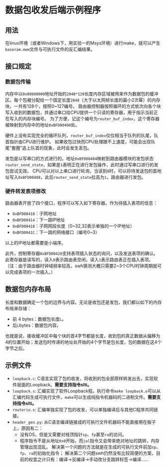 # 数据包收发后端示例程序

## 用法

在linux环境（或者Windows下，用实验一的Msys环境）进行make，就可以产生`baseram.mem`文件与可执行文件的反汇编结果。

## 接口规定

### 数据包传输

内存中以`0x80600000`地址开始的`2048*128`长度内存区域被用来作为数据包的缓冲区。每个包被分配给一个固定长度`2048`（大于以太网帧长度的最小2次幂）的内存块，一共有128个，按照0~127编号。
路由器控制器按照循环的方式依次向各个块写入收到的数据包，并通过串口给CPU提供一个只读的寄存器，用于指示当前正在写入的内存块编号。
为了方便，记这个编号为`router_buf_index`，这个寄存器被映射到内存中的地址`0xBFD00400`处。

硬件上没有实现完全的循环队列，`router_buf_index`仅仅相当于队列的队尾，队首指针由CPU进行维护。
如果收包过快而CPU处理跟不上速度，可能会出现队尾“套圈”追上队首的现象，此时会发生丢包。

发包是以写串口的方式进行的。地址`0xBFD00404`映射到路由器模块的发包状态`router_send_state`，如果是`1`表明正在进行发包操作，此时通过写串口进行的发包尝试无效。
CPU可以对以上串口进行轮询，当读到`0`时，可以将待发送包的首地址写入`0xBFD00408`，此后`router_send_state`拉高为`1`，路由器进行发包。

### 硬件转发表项修改

路由器表开放了四个接口，程序可以写入如下寄存器，作为待插入表项的信息：

- `0xBFD00410`：子网地址
- `0xBFD00414`：下一跳IP地址
- `0xBFD00418`：子网网段长度（0~32,32表示单独的一个IP地址）
- `0xBFD0041C`：下一跳的网络接口（编号0~3）

以上的IP地址都需要是小端序。

此外，控制寄存器`0xBFD00420`支持表项插入状态的询问，以及发送表项的确认。此寄存器是读写的，读入`0`表示路由表空闲，读入`1`表示路由表正在插入表项。
（注：由于路由器时钟域频率较高，swh猜测大概只需要2~3个CPU时钟周期就可以完成表项的一次插入。）

## 数据包内存布局

长度和数据确定一个包的边界与内容。无论是收包还是发包，我们都以如下的内存布局来存储：

- 前 4 bytes：数据包长度`L`。
- 后`L`bytes：数据包内容。

也就是说，接收缓冲区中每个块的首4字节都是长度，收到包的真正数据从偏移为4的位置开始；发送包时传递的地址处开始的4个字节是包长度，包的数据在这4个字节之后。

## 示例文件

- `loopback.c`: C语言实现了包的收发，将收到的包全部原样转发出去，实现软件层面的Loopback。**需要支持指令slti。**
- `loopback.s`: 汇编实现了软件Loopback程。执行命令`make loopback.o`可以从汇编代码生成可执行文件，`make`可以生成纯指令机器码的二进制文件。**需要支持指令slti。**
- `routerio.s`: 汇编单独实现了包的收发，可以单独编译后与其他C程序共同链接。
- `header_gen.py`: 从C语言编译链接成的可执行文件机器码不能直接用在板子上，原因有二：
  - 没有OS，但是又需要对栈顶指针`sp`、`fp`甚至`ra`的访问。
  - 程序指令不是从地址`0x0`开始，而`jal`指令又会带来绝对地址的跳转，内存管理出现混乱。
  解决第一个问题的方法就是在生成的可执行文件前加`sp`、`fp`、`ra`的初始化指令；
  解决第二个问题swh仍然没有比较简便的方案，目前的权宜之计只有：编译->反编译->手动改分支跳转标签->编译……
